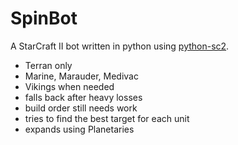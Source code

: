 # SpinBot

A StarCraft II bot written in python using [python-sc2](https://github.com/BurnySc2/python-sc2).

* Terran only
* Marine, Marauder, Medivac
* Vikings when needed
* falls back after heavy losses
* build order still needs work
* tries to find the best target for each unit
* expands using Planetaries